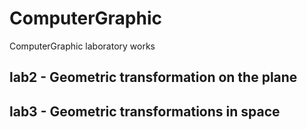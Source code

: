 # ComputerGraphic
ComputerGraphic laboratory works

## lab2 - Geometric transformation on the plane

## lab3 - Geometric transformations in space
